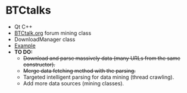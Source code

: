 BTCtalks
========
* Qt C++
* [BTCtalk.org](http://bitcointalk.org) forum mining class
* DownloadManager class
* [Example](https://github.com/niemal/btctalks/blob/master/main.cpp)
* __TO DO:__
    - ~~Download and parse massively data (many URLs from the same constructor).~~
    - ~~Merge data fetching method with the parsing.~~
    - Targeted intelligent parsing for data mining (thread crawling).
    - Add more data sources (mining classes).
